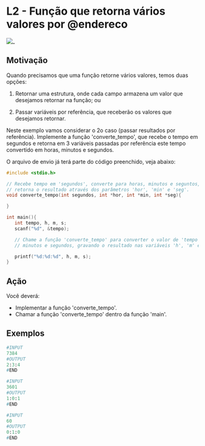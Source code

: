 # L2 - Função que retorna vários valores por @endereco

![_](https://raw.githubusercontent.com/qxcodefup/arcade/master/base/endereco/cover.jpg)

## Motivação

Quando precisamos que uma função retorne vários valores, temos duas opções:

1) Retornar uma estrutura, onde cada campo armazena um valor que desejamos retornar na função; ou

2) Passar variáveis por referência, que receberão os valores que desejamos retornar.

Neste exemplo vamos considerar o 2o caso (passar resultados por referência).
Implemente a função 'converte_tempo', que recebe o tempo em segundos e retorna em 3 variáveis passadas por referência este tempo convertido em horas, minutos e segundos.

O arquivo de envio já terá parte do código preenchido, veja abaixo:

```C
#include <stdio.h>

// Recebe tempo em 'segundos', converte para horas, minutos e seguntos, e 
// retorna o resultado através dos parâmetros 'hor', 'min' e 'seg'.
void converte_tempo(int segundos, int *hor, int *min, int *seg){

}

int main(){
   int tempo, h, m, s;
   scanf("%d", &tempo);

   // Chame a função 'converte_tempo' para converter o valor de 'tempo' em horas
   // minutos e segundos, gravando o resultado nas variáveis 'h', 'm' e 's'.

   printf("%d:%d:%d", h, m, s);
}
```

## Ação

Você deverá:

- Implementar a função 'converte_tempo'.
- Chamar a função 'converte_tempo' dentro da função 'main'.

## Exemplos

``` py
#INPUT
7384
#OUTPUT
2:3:4
#END

#INPUT
3601
#OUTPUT
1:0:1
#END

#INPUT
60
#OUTPUT
0:1:0
#END
```
